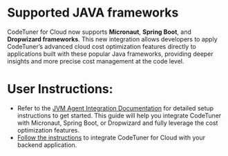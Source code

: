 # Supported JAVA frameworks
CodeTuner for Cloud now supports **Micronaut**, **Spring Boot**, 
and **Dropwizard frameworks**. This new integration allows developers 
to apply CodeTuner’s advanced cloud cost optimization features directly 
to applications built with these popular Java frameworks, providing deeper 
insights and more precise cost management at the code level.

# User Instructions:
- Refer to the [JVM Agent Integration Documentation](../integration/jvm-agent.md) for detailed setup instructions to get started. This guide will help you integrate CodeTuner with Micronaut, Spring Boot, or Dropwizard and fully leverage the cost optimization features.
- [Follow the instructions](../integration/integration.md) to integrate CodeTuner for Cloud with your backend application.
